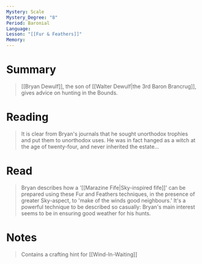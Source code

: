 ```yaml
---
Mystery: Scale
Mystery_Degree: "8"
Period: Baronial
Language: 
Lesson: "[[Fur & Feathers]]"
Memory:
---
```

# Summary
> [[Bryan Dewulf]], the son of [[Walter Dewulf|the 3rd Baron Brancrug]], gives advice on hunting in the Bounds.
# Reading
> It is clear from Bryan's journals that he sought unorthodox trophies and put them to unorthodox uses. He was in fact hanged as a witch at the age of twenty-four, and never inherited the estate…
# Read
> Bryan describes how a '[[Marazine Fife|Sky-inspired fife]]' can be prepared using these Fur and Feathers techniques, in the presence of greater Sky-aspect, to 'make of the winds good neighbours.' It's a powerful technique to be described so casually: Bryan's main interest seems to be in ensuring good weather for his hunts.
# Notes
> Contains a crafting hint for [[Wind-In-Waiting]]

